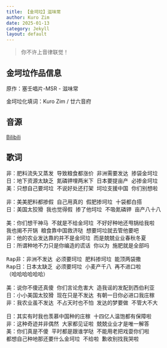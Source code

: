 ```yaml
---
title: 【金坷垃】滋味常
author: Kuro Zim
date: 2025-01-13
category: Jekyll
layout: default
---
```


>  你不许上音律联觉！

## 金坷垃作品信息

原作：塞壬唱片-MSR - 滋味常

金坷垃化填词：Kuro Zim / 廿六音府

## 音源

[Bilibili](https://www.bilibili.com/video/BV12ywhecEdD)

## 歌词

<pre>
非：肥料流失又蒸发 导致粮食都涨价 非洲需要发达 掺袋金坷垃
日：地下资源太缺乏 氮磷钾埋两米下 日本要提亩产 必掺金坷垃
美：只想自己要坷垃 不说好处还打架 坷垃支援中国 你们别想啦

非：美美肥料都掺假 自己用真的 假肥掺坷垃 十袋都白搭
日：美国太狡猾 我也觉得假 掺了他坷垃 不吸氮磷钾 亩产八十八

美：你们想干神马 不就是不给金坷垃 不好好种地还甩锅给我啦
我也揭不开锅 粮食靠中国救济哒 想要坷垃就去管他要吧
非：他的农业发达靠的并不是金坷垃 而是兢兢业业春秋冬夏
日：所谓种地不力只是你编造的谎话 你以为 施肥就是全部吗

Rap非：非洲不发达 必须要坷垃 肥料掺坷垃 能顶两袋撒 
Rap日：日本太缺乏 必须要坷垃 小麦产千八 再不进口啦
（哈哈哈哈哈哈）

美：说你不傻还真傻 你们言论危害大 造我谣的发配到西伯利亚 
日：小小美国太狡猾 现在只是不发达 有朝一日你必进口我庄稼
非：我农业虽不发达 不占天时也不怕 发达的梦要做 不管大不大

日：其实有时我也羡慕中国种的庄稼 十四亿人温饱都有保障啦
非：这种奇迹并非偶然 大家都见证啦 兢兢业业才是唯一解答
美：你们真是不傻 平时都是跟谁学哒 不能用老把戏耍你们啦
都想自己种地那还要什么金坷垃 不给啦 歉收别找我哭啦</pre>
